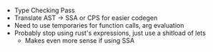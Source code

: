 
* Type Checking Pass
* Translate AST -> SSA or CPS for easier codegen
* Need to use temporaries for function calls, arg evaluation
* Probably stop using rust's expressions, just use a shitload of lets
    * Makes even more sense if using SSA
